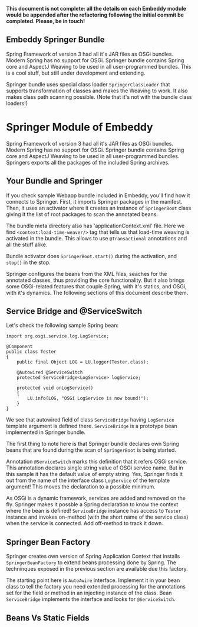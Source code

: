**This document is not complete: all the details on each Embeddy module would
be appended after the refactoring following the initial commit be completed.
Please, be in touch!**

## Embeddy Springer Bundle

Spring Framework of version 3 had all it's JAR files as OSGi bundles. Modern Spring
has no support for OSGi. Springer bundle contains Spring core and AspectJ Weaving to
be used in all user-programmed bundles. This is a cool stuff, but still under
development and extending.

Springer bundle uses special class loader `SpringerClassLoader` that supports
transformation of classes and makes the Weaving to work. It also makes class
path scanning possible. (Note that it's not with the bundle class loaders!)


# Springer Module of Embeddy

Spring Framework of version 3 had all it's JAR files as OSGi bundles. Modern Spring
has no support for OSGi. Springer bundle contains Spring core and AspectJ Weaving to
be used in all user-programmed bundles. Springers exports all the packages of
the included Spring archives.


## Your Bundle and Springer

If you check sample Webapp bundle included in Embeddy, you'll find how it
connects to Springer. First, it imports Springer packages in the manifest.
Then, it uses an activator where it creates an instance of `SpringerBoot`
class giving it the list of root packages to scan the annotated beans.

The bundle meta directory also has 'applicationContext.xml' file. Here
we find `<context:load-time-weaver/>` tag that tells us that load-time
weaving is activated in the bundle. This allows to use `@Transactional`
annotations and all the stuff alike.

Bundle activator does `SpringerBoot.start()` during the activation,
and `stop()` in the stop.

Springer configures the beans from the XML files, seaches for the annotated
classes, thus providing the core functionality. But it also brings some
OSGi-related features that couple Spring, with it's statics, and OSGi,
with it's dynamics. The following sections of this document describe them.


## Service Bridge and @ServiceSwitch

Let's check the following sample Spring bean:

	import org.osgi.service.log.LogService;

	@Component
	public class Tester
	{
		public final Object LOG = LU.logger(Tester.class);

		@Autowired @ServiceSwitch
		protected ServiceBridge<LogService> logService;

		protected void onLogService()
		{
			LU.info(LOG, "OSGi LogService is now bound!");
		}
	}

We see that autowired field of class `ServiceBridge` having `LogService`
template argument is defined there. `ServiceBridge` is a prototype bean
implemented in Springer bundle.

The first thing to note here is that Springer bundle declares own Spring
beans that are found during the scan of `SpringerBoot` is being started.

Annotation `@ServiceSwitch` marks this definition that it refers OSGi service.
This annotation declares single string value of OSGi service name. But in this
sample it has the default value of empty string. Yes, Springer finds it out
from the name of the interface class `LogService` of the template argument!
This moves the declaration to a possible minimum.

As OSGi is a dynamic framework, services are added and removed on the fly.
Springer makes it possble a Spring declaration to know the context where
the bean is defined! `ServiceBridge` instance has access to `Tester` instance
and invokes on-method (with the short name of the service class) when the service
is connected. Add off-method to track it down.


## Springer Bean Factory

Springer creates own version of Spring Application Context that installs
`SpringerBeanFactory` to extend beans processing done by Spring. The techninques
exposed in the previous section are available due this factory.

The starting point here is `AutoAwire` interface. Implement it in your bean
class to tell the factory you need extended processing for the annotations
set for the field or method in an injecting instance of the class. Bean
`ServiceBridge` implements the interface and looks for `@ServiceSwitch`.


## Beans Vs Static Fields

